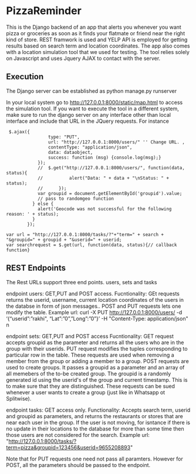 # PizzaReminder
This is the Django backend of an app that alerts you whenever you want pizza or groceries as soon as it finds your flatmate or friend near the right kind of store. REST framwork is used and YELP API is employed for getting results based on search term and location coordinates. The app also comes with a location simulation tool that we used for testing. 
The tool relies solely on Javascript and uses Jquery AJAX to contact with the server. 
 
## Execution
The Django server can be established as 
python manage.py runserver 
 
In your local system go to http://127.0.0.1:8000/static/map.html to access the simulation tool. 
If you want to execute the tool in a different system, make sure to run the django server on any interface other than local interface and include that URL in the JQuery requests. 
For instance
 
```
 $.ajax({
			    type: "PUT",
			    url: "http://127.0.0.1:8000/users/" '' Change URL. ,
			    contentType: "application/json",
			    data: dataobject,
				success: function (msg) {console.log(msg);}
			});
			//	$.get("http://127.0.0.1:8000/users/", function(data, status){
			//	        alert("Data: " + data + "\nStatus: " + status);
			//	    });
			var groupid = document.getElementById('groupid').value;
			// pass to randomgeo function 
          } else {
            alert('Geocode was not successful for the following reason: ' + status);
          }
        });
```
```
var url = "http://127.0.0.1:8000/tasks/?"+"term=" + search + "&groupid=" + groupid + "&userid=" + userid;
var searchrequest = $.get(url, function(data, status){// callback function}
```
## REST Endpoints
The Rest URLs support three end points. users, sets and tasks

endpoint users: GET,PUT and POST access. 
Fucntionality: GEt requests returns the userid, username, current location coordinates of the users in the databse in form of json messages.. POST and PUT requests lets one modify the table. 
Example url: curl -X PUT http://127.0.0.1:8000/users/ -d ‘{“userid”:”rakhi", “Lat”:”0”,”Long”:”0”}’ -H "Content-Type: application/json"
n

endpoint sets: GET,PUT and POST access
Fucntionality: GET request accepts groupid as the parameter and returns all the users who are in the group with their userids. PUT request modifies the tuples corresponding to particular row in the table. These requests are used when removing a member from the group or adding a member to a group. POST requests are used to create groups. It passes a groupid as a parameter and an array of all memebers of the to-be created group. The groupid is a randomly generated id using the userid's of the group and current timestamp. This is to make sure that they are distinguished. 
These requests can be sued whenever a user wants to create a group (just like in Whatsapp ot Splitwise).


endpoint tasks: GET access only. 
Functionality: Accepts search term, userid and groupid as parameters, and returns the restaurants or stores that are near each user in the group. If the user is not moving, for isntance if there is no update in their locations to the database for more than some time then those users are not considered for the search. 
Example url: "http://127.0.0.1:8000/tasks/?term=pizza&groupid=123456&userid=9655208893"


Note that for PUT requests one need not pass all paramters. However for POST, all the parameters should be passed to the endpoint. 


